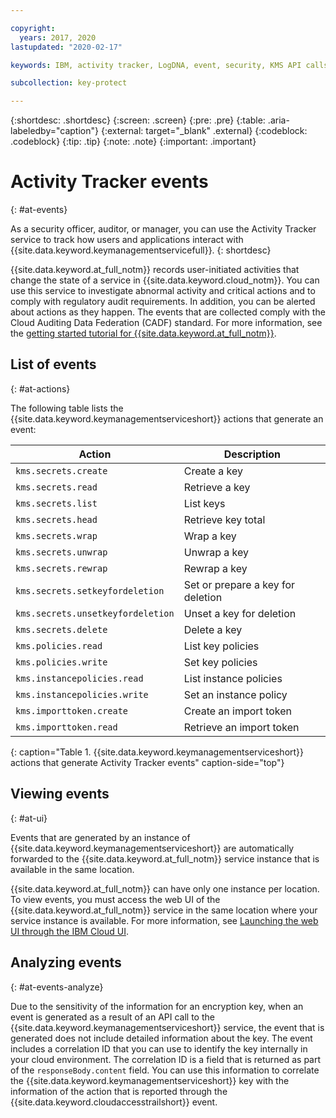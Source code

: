 ```yaml
---

copyright:
  years: 2017, 2020
lastupdated: "2020-02-17"

keywords: IBM, activity tracker, LogDNA, event, security, KMS API calls, monitor KMS events

subcollection: key-protect

---
```


{:shortdesc: .shortdesc}
{:screen: .screen}
{:pre: .pre}
{:table: .aria-labeledby="caption"}
{:external: target="_blank" .external}
{:codeblock: .codeblock}
{:tip: .tip}
{:note: .note}
{:important: .important}

<!-- Include your AT events file in the Reference nav group in your toc file. -->

<!-- Make sure that the AT events file has the H1 ID set to: {: #at_events} -->

# Activity Tracker events
{: #at-events}

As a security officer, auditor, or manager, you can use the Activity Tracker service to track how users and applications interact with {{site.data.keyword.keymanagementservicefull}}.
{: shortdesc}

{{site.data.keyword.at_full_notm}} records user-initiated activities that change the state of a service in {{site.data.keyword.cloud_notm}}. You can use this service to investigate abnormal activity and critical actions and to comply with regulatory audit requirements. In addition, you can be alerted about actions as they happen. The events that are collected comply with the Cloud Auditing Data Federation (CADF) standard. For more information, see the [getting started tutorial for {{site.data.keyword.at_full_notm}}](/docs/Activity-Tracker-with-LogDNA?topic=logdnaat-getting-started#getting-started).

<!-- If you have multiple events that might not be related, you can create different sections to group them. -->

## List of events
{: #at-actions}

The following table lists the {{site.data.keyword.keymanagementserviceshort}} actions that generate an event:

| Action                            | Description                       |
| --------------------------------- | --------------------------------- |
| `kms.secrets.create`              | Create a key                      |
| `kms.secrets.read`                | Retrieve a key                    |
| `kms.secrets.list`                | List keys                         |
| `kms.secrets.head`                | Retrieve key total                |
| `kms.secrets.wrap`                | Wrap a key                        |
| `kms.secrets.unwrap`              | Unwrap a key                      |
| `kms.secrets.rewrap`              | Rewrap a key                      |
| `kms.secrets.setkeyfordeletion`   | Set or prepare a key for deletion |
| `kms.secrets.unsetkeyfordeletion` | Unset a key for deletion          |
| `kms.secrets.delete`              | Delete a key                      |
| `kms.policies.read`               | List key policies                 |
| `kms.policies.write`              | Set key policies                  |
| `kms.instancepolicies.read`       | List instance policies            |
| `kms.instancepolicies.write`      | Set an instance policy            |
| `kms.importtoken.create`          | Create an import token            |
| `kms.importtoken.read`            | Retrieve an import token          |
{: caption="Table 1. {{site.data.keyword.keymanagementserviceshort}} actions that generate Activity Tracker events" caption-side="top"}

## Viewing events
{: #at-ui}

<!-- As in the previous section, there are multiple options. Choose the one that best suits your service, and delete the other ones. --> 

<!-- Option 2: Location based service: A location-based service generates events in the same location where the service instance is provisioned. For example, Certificate Manager. -->

Events that are generated by an instance of {{site.data.keyword.keymanagementserviceshort}} are automatically forwarded to the {{site.data.keyword.at_full_notm}} service instance that is available in the same location. 

{{site.data.keyword.at_full_notm}} can have only one instance per location. To view events, you must access the web UI of the {{site.data.keyword.at_full_notm}} service in the same location where your service instance is available. For more information, see [Launching the web UI through the IBM Cloud UI](/docs/Activity-Tracker-with-LogDNA?topic=logdnaat-launch#launch_step2).

## Analyzing events
{: #at-events-analyze}

<!-- Provide information about the events in your service that add additional information in requestData and responseData. See the IAM Events topic for a sample topic that includes this section: https://cloud.ibm.com/docs/Activity-Tracker-with-LogDNA?topic=logdnaat-at_events_iam.  -->

Due to the sensitivity of the information for an encryption key, when an event is generated as a result of an API call to the {{site.data.keyword.keymanagementserviceshort}} service, the event that is generated does not include detailed information about the key. The event includes a correlation ID that you can use to identify the key internally in your cloud environment. The correlation ID is a field that is returned as part of the `responseBody.content` field. You can use this information to correlate the {{site.data.keyword.keymanagementserviceshort}} key with the information of the action that is reported through the {{site.data.keyword.cloudaccesstrailshort}} event.

